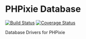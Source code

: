 PHPixie Database
==========
[![Build Status](https://travis-ci.org/PHPixie/Database.svg?branch=master)](https://travis-ci.org/PHPixie/Database)
[![Coverage Status](https://img.shields.io/coveralls/PHPixie/Database.svg)](https://coveralls.io/r/PHPixie/Database?branch=master)

Database Drivers for PHPixie
